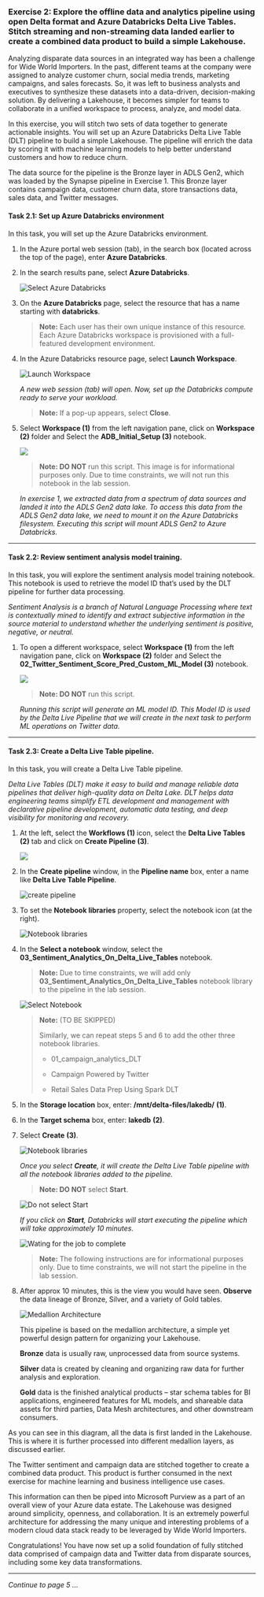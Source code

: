 ### Exercise 2: Explore the offline data and analytics pipeline using open Delta format and Azure Databricks Delta Live Tables. Stitch streaming and non-streaming data landed earlier to create a combined data product to build a simple Lakehouse. <a name="delta-live-table-pipeline"></a>

Analyzing disparate data sources in an integrated way has been a challenge for Wide World Importers. In the past, different teams at the company were assigned to analyze customer churn, social media trends, marketing campaigns, and sales forecasts. So, it was left to business analysts and executives to synthesize these datasets into a data-driven, decision-making solution. By delivering a Lakehouse, it becomes simpler for teams to collaborate in a unified workspace to process, analyze, and model data.

In this exercise, you will stitch two sets of data together to generate actionable insights. You will set up an Azure Databricks Delta Live Table (DLT) pipeline to build a simple Lakehouse. The pipeline will enrich the data by scoring it with machine learning models to help better understand customers and how to reduce churn.

The data source for the pipeline is the Bronze layer in ADLS Gen2, which was loaded by the Synapse pipeline in Exercise 1. This Bronze layer contains campaign data, customer churn data, store transactions data, sales data, and Twitter messages.

#### Task 2.1: Set up Azure Databricks environment <a name="adb-env"></a>

In this task, you will set up the Azure Databricks environment.

1.	In the Azure portal web session (tab), in the search box (located across the top of the page), enter **Azure Databricks**.

2.	In the search results pane, select **Azure Databricks**.

     ![Select Azure Databricks](../media/image2102.png) 

3.	On the **Azure Databricks** page, select the resource that has a name starting with **databricks**.

    >**Note:** Each user has their own unique instance of this resource. Each Azure Databricks workspace is provisioned with a full-featured development environment.

4.	In the Azure Databricks resource page, select **Launch Workspace**.

     ![Launch Workspace](../media/image2104.png) 

    *A new web session (tab) will open. Now, set up the Databricks compute ready to serve your workload.*

    >**Note:** If a pop-up appears, select **Close**.

5. Select **Workspace (1)** from the left navigation pane, click on **Workspace (2)** folder and Select the **ADB_Initial_Setup (3)** notebook.
   
     ![](../media/04/E2-T2.1-S5.png)
   
    > **Note: DO NOT** run this script. 
    > This image is for informational purposes only. 
    > Due to time constraints, we will not run this notebook in the lab session.


    *In exercise 1, we extracted data from a spectrum of data sources and landed it into the ADLS Gen2 data lake. To access this data from the ADLS Gen2 data lake, we need to mount it on the Azure Databricks filesystem. Executing this script will mount ADLS Gen2 to Azure Databricks.*

---

#### Task 2.2: Review sentiment analysis model training. <a name="sentiment-model"></a>

In this task, you will explore the sentiment analysis model training notebook. This notebook is used to retrieve the model ID that’s used by the DLT pipeline for further data processing.

*Sentiment Analysis is a branch of Natural Language Processing where text is contextually mined to identify and extract subjective information in the source material to understand whether the underlying sentiment is positive, negative, or neutral.*

1. To open a different workspace, select **Workspace (1)** from the left navigation pane, click on **Workspace (2)** folder and Select the **02_Twitter_Sentiment_Score_Pred_Custom_ML_Model (3)** notebook.

    ![](../media/04/E2-T2.2-S1.png)

    > **Note: DO NOT** run this script.

    *Running this script will generate an ML model ID. This Model ID is used by the Delta Live Pipeline that we will create in the next task to perform ML operations on Twitter data.* 

---


#### Task 2.3: Create a Delta Live Table pipeline. <a name="dlt-pipeline"></a>

In this task, you will create a Delta Live Table pipeline.

*Delta Live Tables (DLT) make it easy to build and manage reliable data pipelines that deliver high-quality data on Delta Lake. DLT helps data engineering teams simplify ETL development and management with declarative pipeline development, automatic data testing, and deep visibility for monitoring and recovery.*

1. At the left, select the **Workflows (1)** icon, select the **Delta Live Tables (2)** tab and click on **Create Pipeline (3)**.

    ![](../media/04/E2-T2.3-S1.png)

2. In the **Create pipeline** window, in the **Pipeline name** box, enter a name like **Delta Live Table Pipeline**.

    ![create pipeline](../media/deltalivepipelines.png) 

3. To set the **Notebook libraries** property, select the notebook icon (at the right).

    ![Notebook libraries](../media/04/E2-T2.3-S5.png)

4. In the **Select a notebook** window, select the **03_Sentiment_Analytics_On_Delta_Live_Tables** notebook.

    >**Note:** Due to time constraints, we will add only **03_Sentiment_Analytics_On_Delta_Live_Tables** notebook library to the pipeline in the lab session.

    ![Select Notebook](../media/imageSelectNotebook.png) 
   
    >**Note:** (TO BE SKIPPED)
    >
    >Similarly, we can repeat steps 5 and 6 to add the other three notebook libraries. 
    >
    >* 01_campaign_analytics_DLT
    >  
    >* Campaign Powered by Twitter
    >
    >* Retail Sales Data Prep Using Spark DLT
   
5. In the **Storage location** box, enter: **/mnt/delta-files/lakedb/** **(1)**.

6. In the **Target schema** box, enter: **lakedb** **(2)**.

7. Select **Create** **(3)**.

    ![Notebook libraries](../media/04/E2-T2.3-S7.png)

   *Once you select **Create**, it will create the Delta Live Table pipeline with all the notebook libraries added to the pipeline.*
    > **Note: DO NOT** select **Start**.
 
    ![Do not select Start](../media/img239.png) 

    *If you click on **Start**, Databricks will start executing the pipeline which will take approximately 10 minutes.*
 
    ![Wating for the job to complete](../media/image2317.png) 

    >**Note:** The following instructions are for informational purposes only. Due to time constraints, we will not start the pipeline in the lab session.

9. After approx 10 minutes, this is the view you would have seen. **Observe** the data lineage of Bronze, Silver, and a variety of Gold tables.

    ![Medallion Architecture](../media/image2318.png) 

    This pipeline is based on the medallion architecture, a simple yet powerful design pattern for organizing your Lakehouse.
 
    **Bronze** data is usually raw, unprocessed data from source systems.

    **Silver** data is created by cleaning and organizing raw data for further analysis and exploration.

    **Gold** data is the finished analytical products – star schema tables for BI applications, engineered features for ML models, and shareable data assets for third parties, Data Mesh architectures, and other downstream consumers.

As you can see in this diagram, all the data is first landed in the Lakehouse. This is where it is further processed into different medallion layers, as discussed earlier.

The Twitter sentiment and campaign data are stitched together to create a combined data product. This product is further consumed in the next exercise for machine learning and business intelligence use cases.

This information can then be piped into Microsoft Purview as a part of an overall view of your Azure data estate. The Lakehouse was designed around simplicity, openness, and collaboration. It is an extremely powerful architecture for addressing the many unique and interesting problems of a modern cloud data stack ready to be leveraged by Wide World Importers.

Congratulations! You have now set up a solid foundation of fully stitched data comprised of campaign data and Twitter data from disparate sources, including some key data transformations.

----
*Continue to page 5 ...*
